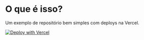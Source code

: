 # O que é isso?

Um exemplo de repositório bem simples com deploys na Vercel.

[![Deploy with Vercel](https://vercel.com/button)](https://vercel.com/new/clone?repository-url=https%3A%2F%2Fgithub.com%2Fpaulogdm%2Fvercel-example-html-js-css&project-name=html-vercel&repo-name=html-vercel-example)
